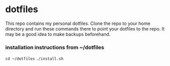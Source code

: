 # dotfiles
This repo contains my personal dotfiles. Clone the repo to your home directory and run these commands there to point your dotfiles to the repo. It may be a good idea to make backups beforehand.

### installation instructions from ~/dotfiles
`cd ~/dotfiles`
`./install.sh`